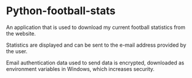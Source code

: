 # Python-football-stats

An application that is used to download my current football statistics from the website.

Statistics are displayed and can be sent to the e-mail address provided by the user.

Email authentication data used to send data is encrypted, downloaded as environment variables in Windows, which increases security.
